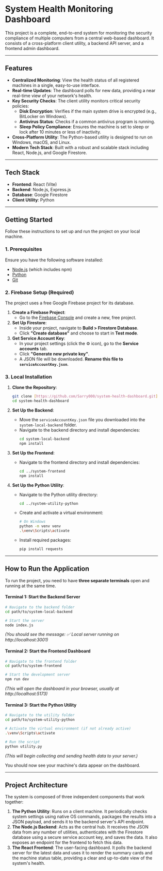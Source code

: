 # System Health Monitoring Dashboard

This project is a complete, end-to-end system for monitoring the security compliance of multiple computers from a central web-based dashboard. It consists of a cross-platform client utility, a backend API server, and a frontend admin dashboard.

---

## Features

* **Centralized Monitoring**: View the health status of all registered machines in a single, easy-to-use interface.
* **Real-time Updates**: The dashboard polls for new data, providing a near real-time view of your network's health.
* **Key Security Checks**: The client utility monitors critical security policies:
    * **Disk Encryption**: Verifies if the main system drive is encrypted (e.g., BitLocker on Windows).
    * **Antivirus Status**: Checks if a common antivirus program is running.
    * **Sleep Policy Compliance**: Ensures the machine is set to sleep or lock after 10 minutes or less of inactivity.
* **Cross-Platform Utility**: The Python-based utility is designed to run on Windows, macOS, and Linux.
* **Modern Tech Stack**: Built with a robust and scalable stack including React, Node.js, and Google Firestore.

---

## Tech Stack

* **Frontend**: React (Vite)
* **Backend**: Node.js, Express.js
* **Database**: Google Firestore
* **Client Utility**: Python

---

## Getting Started

Follow these instructions to set up and run the project on your local machine.

### 1. Prerequisites

Ensure you have the following software installed:
* [Node.js](https://nodejs.org/) (which includes npm)
* [Python](https://www.python.org/)
* [Git](https://git-scm.com/)

### 2. Firebase Setup (Required)

The project uses a free Google Firebase project for its database.

1.  **Create a Firebase Project**:
    * Go to the [Firebase Console](https://console.firebase.google.com/) and create a new, free project.
2.  **Set Up Firestore**:
    * Inside your project, navigate to **Build > Firestore Database**.
    * Click **"Create database"** and choose to start in **Test mode**.
3.  **Get Service Account Key**:
    * In your project settings (click the ⚙️ icon), go to the **Service accounts** tab.
    * Click **"Generate new private key"**.
    * A JSON file will be downloaded. **Rename this file to `serviceAccountKey.json`**.

### 3. Local Installation

1.  **Clone the Repository**:
    ```bash
    git clone [https://github.com/Sarry000/system-health-dashboard.git](https://github.com/Sarry000/system-health-dashboard.git)
    cd system-health-dashboard
    ```

2.  **Set Up the Backend**:
    * Move the `serviceAccountKey.json` file you downloaded into the `system-local-backend` folder.
    * Navigate to the backend directory and install dependencies:
        ```bash
        cd system-local-backend
        npm install
        ```

3.  **Set Up the Frontend**:
    * Navigate to the frontend directory and install dependencies:
        ```bash
        cd ../system-frontend
        npm install
        ```

4.  **Set Up the Python Utility**:
    * Navigate to the Python utility directory:
        ```bash
        cd ../system-utility-python
        ```
    * Create and activate a virtual environment:
        ```bash
        # On Windows
        python -m venv venv
        .\venv\Scripts\activate
        ```
    * Install required packages:
        ```bash
        pip install requests
        ```

---

## How to Run the Application

To run the project, you need to have **three separate terminals** open and running at the same time.

#### Terminal 1: Start the Backend Server
```bash
# Navigate to the backend folder
cd path/to/system-local-backend

# Start the server
node index.js
```
*(You should see the message: ✅ Local server running on http://localhost:3001)*

#### Terminal 2: Start the Frontend Dashboard
```bash
# Navigate to the frontend folder
cd path/to/system-frontend

# Start the development server
npm run dev
```
*(This will open the dashboard in your browser, usually at http://localhost:5173)*

#### Terminal 3: Start the Python Utility
```bash
# Navigate to the utility folder
cd path/to/system-utility-python

# Activate the virtual environment (if not already active)
.\venv\Scripts\activate

# Run the script
python utility.py
```
*(This will begin collecting and sending health data to your server.)*

You should now see your machine's data appear on the dashboard.

---

## Project Architecture

The system is composed of three independent components that work together:

1.  **The Python Utility**: Runs on a client machine. It periodically checks system settings using native OS commands, packages the results into a JSON payload, and sends it to the backend server's API endpoint.
2.  **The Node.js Backend**: Acts as the central hub. It receives the JSON data from any number of utilities, authenticates with the Firestore database using a secure service account key, and saves the data. It also exposes an endpoint for the frontend to fetch this data.
3.  **The React Frontend**: The user-facing dashboard. It polls the backend server for the latest data and uses it to render the summary cards and the machine status table, providing a clear and up-to-date view of the system's health.
